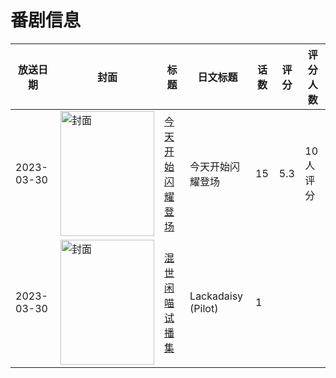 # 番剧信息

|放送日期|封面|标题|日文标题|话数|评分|评分人数|
|---|---|---|---|---|---|---|
|2023-03-30|<img src="//lain.bgm.tv/pic/cover/c/d1/c0/308731_goR5Z.jpg" alt="封面" style="width:150px;height:200px;object-fit:cover;">|[今天开始闪耀登场](https://bangumi.tv/subject/308731)|今天开始闪耀登场|15|5.3|10人评分|
|2023-03-30|<img src="//lain.bgm.tv/pic/cover/c/e8/b6/500894_do9oH.jpg" alt="封面" style="width:150px;height:200px;object-fit:cover;">|[混世闲喵 试播集](https://bangumi.tv/subject/500894)|Lackadaisy (Pilot)|1|||
